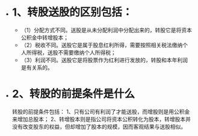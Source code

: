 - # 1、转股送股的区别包括：
	- （1）分配方式不同。送股是从未分配利润中分配出来的，转股它是将资本公积金中转增股本；
	- （2）税收不同。送股它是属于股息红利所得，需要按照相关税法缴纳个人所得税，送股不需要缴纳个人所得税；
	- （3）利润不同。送股它是将股票作为红利进行发放的，转股和本年利润是有关系的。
- # 2、转股的前提条件是什么
  转股的前提条件包括：
  1、只有公司有利润了才能送股，而增股则是用公积金来增加总股本；
  2、转增股本则是指公司将资本公积转化为股本，转增股本并没有改变股东的权益，但却增加了股本的规模，因而客观结果与送股相似。